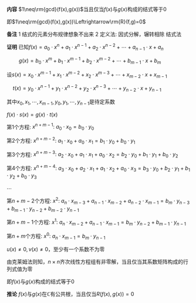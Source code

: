 **内容**
$1\neq\rm{gcd}(f(x),g(x))$当且仅当$f(x)$与$g(x)$构成的结式等于0

即$1\neq\rm{gcd}(f(x),g(x))\Leftrightarrow\rm{R}(f,g)=0$

**备注**
1 结式的元素分布规律想象不出来
2 定义法: 因式分解，辗转相除
  结式法

**证明**
已知$f(x)=a_0\cdot x^n+a_1\cdot x^{n-1}+a_2\cdot x^{n-2}+\cdots+a_{n-1}\cdot x+a_n$

$\quad\quad g(x)=b_0\cdot x^m+b_1\cdot x^{m-1}+b_2\cdot x^{m-2}+\cdots+b_{m-1}\cdot x+b_m$

设$s(x)=x_0\cdot x^{m-1}+x_1\cdot x^{m-2}+x_2\cdot x^{m-3}+\cdots+x_{m-2}\cdot x+x_{m-1}$

$\quad t(x)=y_0\cdot x^{n-1}+y_1\cdot x^{n-2}+y_2\cdot x^{n-3}+\cdots+y_{n-2}\cdot x+y_{n-1}$

其中$x_0,x_1,\cdots,x_{m-1},y_0,y_1,\cdots,y_{n-1}$是待定系数

$f(x)\cdot s(x)=g(x)\cdot t(x)$

第1个方程: $x^{n+m-1}:\ a_0\cdot x_0=b_0\cdot y_0$

第2个方程: $x^{n+m-2}:\ a_1\cdot x_0+a_0\cdot x_1=b_1\cdot y_0+b_0\cdot y_1$

第3个方程: $x^{n+m-3}:\ a_2\cdot x_0+a_1\cdot x_1+a_0\cdot x_2=b_2\cdot y_0+b_1\cdot y_1+b_0\cdot y_2$

第4个方程: $x^{n+m-4}:\ a_3\cdot x_0+a_2\cdot x_1+a_1\cdot x_2+a_0\cdot x_3=b_3\cdot y_0+b_2\cdot y_1+b_1\cdot y_2+b_0\cdot y_3$

$\cdots$

第$n+m-2$个方程: $x^2:\ a_n\cdot x_{m-3}+a_{n-1}\cdot x_{m-2}+a_{n-2}\cdot x_{m-1}=b_m\cdot y_{n-3}+b_{m-1}\cdot y_{n-2}+b_{m-2}\cdot y_{n-1}$

第$n+m-1$个方程: $x^1:\ a_n\cdot x_{m-2}+a_{n-1}\cdot x_{m-1}=b_m\cdot y_{n-2}+b_{m-1}\cdot y_{n-1}$

第$n+m$个方程: $x^0:\ a_n\cdot x_{m-1}=b_m\cdot y_{n-1}$

$u(x)\neq0, v(x)\neq0$，至少有一个系数不为零

由克莱姆法则知，$n\times n$齐次线性方程组有非零解，当且仅当其系数矩阵构成的行列式值为零

即$f(x)$与$g(x)$构成的结式等于0

**推论**
$f(x)$与$g(x)$在$\mathbb{C}$有公共根，当且仅当$R(f(x),g(x))=0$
